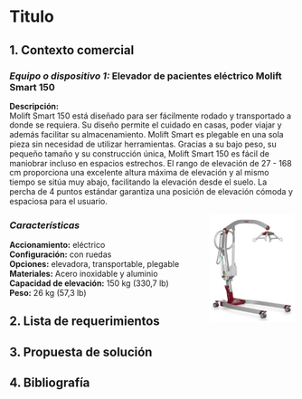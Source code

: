 # Titulo

## 1. Contexto comercial

### _Equipo o dispositivo 1:_ Elevador de pacientes eléctrico Molift Smart 150

<p style="line-height: 1.2;">
<strong>Descripción:</strong><br>
Molift Smart 150 está diseñado para ser fácilmente rodado y transportado a donde se requiera. Su diseño permite el cuidado en casas, poder viajar y además facilitar su almacenamiento. Molift Smart es plegable en una sola pieza sin necesidad de utilizar herramientas. Gracias a su bajo peso, su pequeño tamaño y su construcción única, Molift Smart 150 es fácil de maniobrar incluso en espacios estrechos. El rango de elevación de 27 - 168 cm proporciona una excelente altura máxima de elevación y al mismo tiempo se sitúa muy abajo, facilitando la elevación desde el suelo. La percha de 4 puntos estándar garantiza una posición de elevación cómoda y espaciosa para el usuario.
</p>

<img align='right' src="https://github.com/Misancio-T/FUNBIO---GRUPO-4/blob/main/Entregables/Resources/FunBio_imagen_8.png?raw=true" alt="Elevador de pacientes eléctrico Molift Smart 250" width="150">

### _Características_

<p><strong>Accionamiento:</strong> eléctrico<br/><strong>Configuración:</strong> con ruedas<br/><strong>Opciones:</strong> elevadora, transportable, plegable<br/><strong>Materiales:</strong> Acero inoxidable y aluminio<br/><strong>Capacidad de elevación:</strong> 150 kg (330,7 lb)<br/><strong>Peso:</strong> 26 kg (57,3 lb)<br/></p>

## 2. Lista de requerimientos



## 3. Propuesta de solución



## 4. Bibliografía

